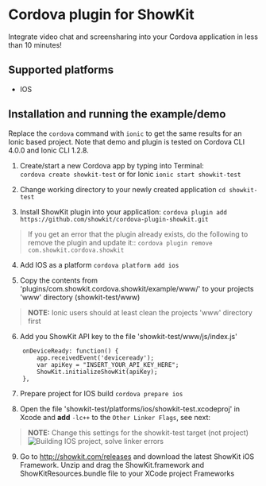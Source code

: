 Cordova plugin for ShowKit
================

Integrate video chat and screensharing into your Cordova application in less than 10 minutes!

Supported platforms
---

* IOS

Installation and running the example/demo
----

Replace the `cordova` command with `ionic` to get the same results for an Ionic based project.
Note that demo and plugin is tested on Cordova CLI 4.0.0 and Ionic CLI 1.2.8.

1. Create/start a new Cordova app by typing into Terminal:  
`cordova create showkit-test` or for Ionic `ionic start showkit-test`

2. Change working directory to your newly created application
`cd showkit-test`

3. Install ShowKit plugin into your application:
`cordova plugin add https://github.com/showkit/cordova-plugin-showkit.git`
> If you get an error that the plugin already exists, do the following to remove the plugin and update it:: `cordova plugin remove com.showkit.cordova.showkit`

4. Add IOS as a platform
`cordova platform add ios`

5. Copy the contents from 'plugins/com.showkit.cordova.showkit/example/www/' to your projects 'www' directory (showkit-test/www)
> **NOTE:** Ionic users should at least clean the projects 'www' directory first

6. Add you ShowKit API key to the file 'showkit-test/www/js/index.js'
```
    onDeviceReady: function() {
        app.receivedEvent('deviceready');        
        var apiKey = "INSERT_YOUR_API_KEY_HERE";
        ShowKit.initializeShowKit(apiKey);
    },
```

7. Prepare project for IOS build
`cordova prepare ios`

8. Open the file 'showkit-test/platforms/ios/showkit-test.xcodeproj' in Xcode and **add** `-lc++` to the `Other Linker Flags`, see next:
> **NOTE:** Change this settings for the showkit-test target (not project)
![Building IOS project, solve linker errors](http://oi58.tinypic.com/2sbtyqd.jpg)

9. Go to http://showkit.com/releases and download the latest ShowKit iOS Framework.  Unzip and drag the ShowKit.framework and ShowKitResources.bundle file to your XCode project Frameworks
